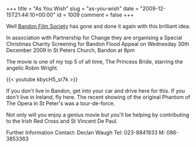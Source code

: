 +++
title = "As You Wish"
slug = "as-you-wish"
date = "2009-12-15T21:44:10+00:00"
id = 1009
comment = false
+++

Well [Bandon Film Society](http://bandonfilmsociety.blogspot.com/) has gone and done it again with this brilliant idea.

In association with Partnership for Change they are organising a Special Christmas Charity Screening for Bandon Flood Appeal on Wednesday 30th December 2009 in St Peters Church, Bandon at 8pm

The movie is one of my top 5 of all time, The Princess Bride, starring the angelic Robin Wright.


{{< youtube kbycH5_sr7k >}}


If you don't live in Bandon, get into your car and drive here for this. If you don't live in Ireland, fly here. The recent showing of the original Phantom of The Opera in St Peter's was a tour-de-force.

Not only will you enjoy a genius movie but you'll be helping by contributing to the Irish Red Cross and St Vincent De Paul.

Further Information Contact:
Declan Waugh Tel: 023-8841933 M: 086-3853363
